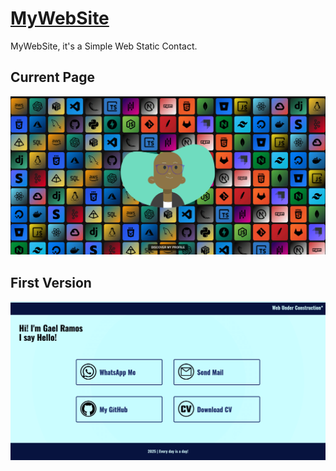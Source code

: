 # [MyWebSite](https://esgaelramos.github.io)

MyWebSite, it's a Simple Web Static Contact.

## Current Page

![MyWebSite Current Screenshot](assets/pages/CURRENT.png)

## First Version

![MyWebSite First Screenshot](assets/pages/FIRST.png)
